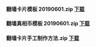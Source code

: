 <a name="1" id="1" target="_blank"></a><span id="1"></span>
<h4><p>翻墙卡片模板 20190601.zip   <a href="https://github.com/woywz155/www/blob/master/t/130/download-master/git_fqkp_20190601.zip?raw=true">下载</a></p></h4>
<h4><p>翻墙真相币模板 20190601.zip   <a href="https://github.com/woywz155/www/raw/master/t/130/download-master/git_zxb_20190601.zip">下载</a></p></h4>
<h4><p>翻墙卡片手工制作方法.zip   <a href="https://github.com/woywz155/www/raw/master/t/130/download-master/git_fqkp_zz.zip">下载</a></p></h4>
